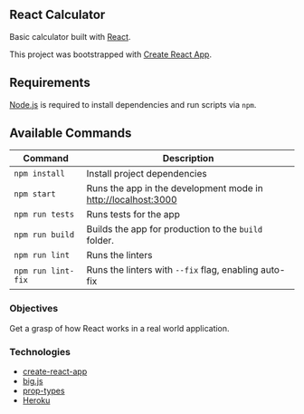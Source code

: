 ## React Calculator

Basic calculator built with [React](https://es.reactjs.org/).

This project was bootstrapped with [Create React App](https://github.com/facebook/create-react-app).

## Requirements 

[Node.js](https://nodejs.org) is required to install dependencies and run scripts via `npm`.

## Available Commands

| Command | Description |
|---------|-------------|
| `npm install` | Install project dependencies |
| `npm start` | Runs the app in the development mode in [http://localhost:3000](http://localhost:3000) |
| `npm run tests` | Runs tests for the app |
| `npm run build` | Builds the app for production to the `build` folder. |
| `npm run lint` | Runs the linters |
| `npm run lint-fix` | Runs the linters with `--fix` flag, enabling auto-fix |

### Objectives

Get a grasp of how React works in a real world application.

### Technologies 

* [create-react-app](https://github.com/facebook/create-react-app)
* [big.js](https://github.com/MikeMcl/big.js/)
* [prop-types](https://www.npmjs.com/package/prop-types)
* [Heroku](https://www.heroku.com/)

